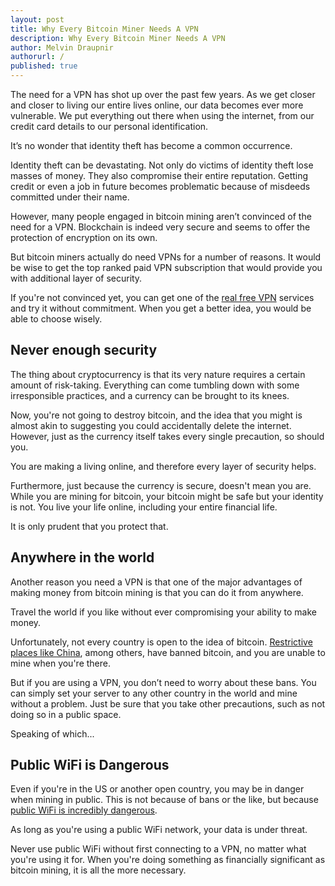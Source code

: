 ```yaml
---
layout: post
title: Why Every Bitcoin Miner Needs A VPN
description: Why Every Bitcoin Miner Needs A VPN
author: Melvin Draupnir
authorurl: /
published: true
---
```



<p>The need for a VPN has shot up over the past few years. As we get closer and closer to living our entire lives online, our data becomes ever more vulnerable. We put everything out there when using the internet, from our credit card details to our personal identification.
<p>It’s no wonder that identity theft has become a common occurrence.
<p>Identity theft can be devastating. Not only do victims of identity theft lose masses of money. They also compromise their entire reputation. Getting credit or even a job in future becomes problematic because of misdeeds committed under their name.
<p>However, many people engaged in bitcoin mining aren’t convinced of the need for a VPN. Blockchain is indeed very secure and seems to offer the protection of encryption on its own.
<p>But bitcoin miners actually do need VPNs for a number of reasons. It would be wise to get the top ranked paid VPN subscription that would provide you with additional layer of security.
<p>If you're not convinced yet, you can get one of the <a href="https://www.bestonlinereviews.com/vpn/completely-free-vpns/">real free VPN</a> services and try it without commitment. When you get a better idea, you would be able to choose wisely.
<p><h2>Never enough security</h2>
<p>The thing about cryptocurrency is that its very nature requires a certain amount of risk-taking. Everything can come tumbling down with some irresponsible practices, and a currency can be brought to its knees.
<p>Now, you're not going to destroy bitcoin, and the idea that you might is almost akin to suggesting you could accidentally delete the internet. However, just as the currency itself takes every single precaution, so should you.
<p>You are making a living online, and therefore every layer of security helps.
<p>Furthermore, just because the currency is secure, doesn't mean you are. While you are mining for bitcoin, your bitcoin might be safe but your identity is not. You live your life online, including your entire financial life.
<p>It is only prudent that you protect that.
<p><h2>Anywhere in the world</h2>
<p>Another reason you need a VPN is that one of the major advantages of making money from bitcoin mining is that you can do it from anywhere.
<p>Travel the world if you like without ever compromising your ability to make money.
<p>Unfortunately, not every country is open to the idea of bitcoin. <a href="https://www.scmp.com/news/china/economy/article/2132119/beijing-bans-bitcoin-when-did-it-all-go-wrong-cryptocurrencies">Restrictive places like China</a>, among others, have banned bitcoin, and you are unable to mine when you're there.
<p>But if you are using a VPN, you don’t need to worry about these bans. You can simply set your server to any other country in the world and mine without a problem. Just be sure that you take other precautions, such as not doing so in a public space.
<p>Speaking of which...
<p><h2>Public WiFi is Dangerous</h2>
<p>Even if you're in the US or another open country, you may be in danger when mining in public. This is not because of bans or the like, but because <a href="https://www.inc.com/comcast/risks-of-using-public-wifi.html">public WiFi is incredibly dangerous</a>.
<p>As long as you're using a public WiFi network, your data is under threat.
<p>Never use public WiFi without first connecting to a VPN, no matter what you're using it for. When you're doing something as financially significant as bitcoin mining, it is all the more necessary.